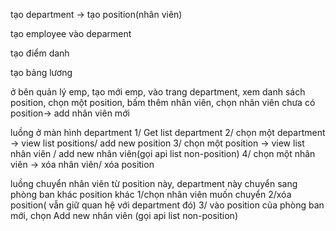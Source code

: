 ﻿tạo department -> tạo position(nhân viên)

tạo employee vào deparment

tạo điểm danh

tạo bảng lương


ở bên quản lý emp, tạo mới emp, vào trang department, xem danh sách position, chọn một position, bấm thêm nhân viên, chọn nhân viên chưa có position-> add nhân viên mới

luồng ở màn hình department
1/ Get list department
2/ chọn một department -> view list positions/ add new position
3/ chọn một position -> view list nhân viên / add new nhân viên(gọi api list non-position)
4/ chọn một nhân viên -> xóa nhân viên/ xóa position 

luồng chuyển nhân viên từ position này, department này chuyển sang phòng ban khác position khác
1/chọn nhân viên muốn chuyển
2/xóa position( vẫn giữ quan hệ với department đó)
3/ vào position của phòng ban mới, chọn Add new nhân viên (gọi api list non-position)